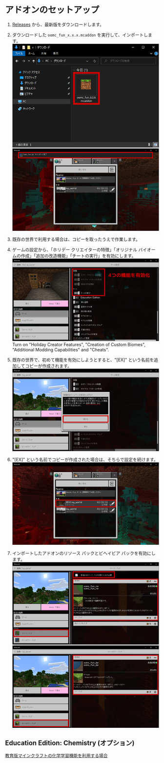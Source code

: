 # アドオンのセットアップ

1. [Releases](https://github.com/oocytanb/oomc_fun/releases) から、最新版をダウンロードします。

1. ダウンロードした `oomc_fun_x.x.x.mcaddon` を実行して、インポートします。
  ![setup_addon_01](images/setup_addon_01.png)
  ![setup_addon_02](images/setup_addon_02.png)

1. 既存の世界で利用する場合は、コピーを取ったうえで作業します。

1. ゲームの設定から、「ホリデー クリエイターの特徴」「オリジナル バイオームの作成」「追加の改造機能」「チートの実行」を有効にします。  
  ![setup_addon_03](images/setup_addon_03.png)
  Turn on "Holiday Creator Features", "Creation of Custom Biomes", "Additional Modding Capabilities" and "Cheats".

1. 既存の世界で、初めて機能を有効にしようとすると、"[EX]" という名前を追加してコピーが作成されます。
  ![setup_addon_04](images/setup_addon_04.png)

1. "[EX]" という名前でコピーが作成された場合は、そちらで設定を続けます。
  ![setup_addon_05](images/setup_addon_05.png)

1. インポートしたアドオンのリソース パックとビヘイビア パックを有効にします。
  ![setup_addon_06](images/setup_addon_06.png)
  ![setup_addon_07](images/setup_addon_07.png)

## Education Edition: Chemistry (オプション)

[教育版マインクラフトの化学学習機能を利用する場合](setup_edu_chemistry.md)
